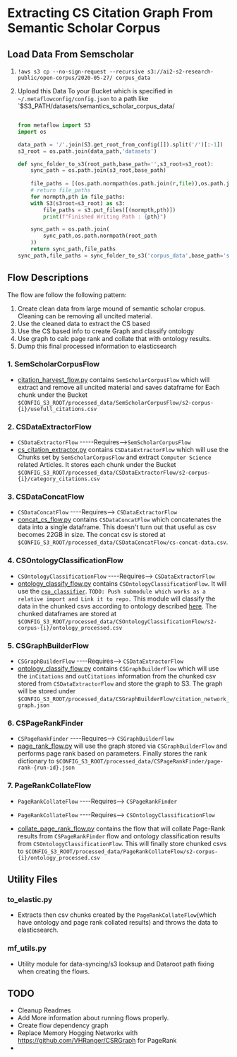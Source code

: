 # Extracting CS Citation Graph From Semantic Scholar Corpus

## Load Data From Semscholar

1. ```!aws s3 cp --no-sign-request --recursive s3://ai2-s2-research-public/open-corpus/2020-05-27/ corpus_data```

2. Upload this Data To your Bucket which is specified in `~/.metaflowconfig/config.json` to a path like `$S3_PATH/datasets/semantics_scholar_corpus_data/
    ```python

    from metaflow import S3
    import os

    data_path = '/'.join(S3.get_root_from_config([]).split('/')[:-1])
    s3_root = os.path.join(data_path,'datasets')

    def sync_folder_to_s3(root_path,base_path='',s3_root=s3_root):
        sync_path = os.path.join(s3_root,base_path)
        
        file_paths = [(os.path.normpath(os.path.join(r,file)),os.path.join(r,file)) for r,d,f in os.walk(root_path) for file in f]
        # return file_paths
        for normpth,pth in file_paths:
        with S3(s3root=s3_root) as s3:
            file_paths = s3.put_files([(normpth,pth)])
            print(f"Finished Writing Path : {pth}")

        sync_path = os.path.join(
            sync_path,os.path.normpath(root_path
        ))
        return sync_path,file_paths
    sync_path,file_paths = sync_folder_to_s3('corpus_data',base_path='semantics_scholar_corpus_data')
    ```

## Flow Descriptions
The flow are follow the following pattern: 
1. Create clean data from large mound of semantic scholar cropus. Cleaning can be removing all uncited material.
2. Use the cleaned data to extract the CS based 
3. Use the CS based info to create Graph and classify ontology
4. Use graph to calc page rank and collate that with ontology results.
5. Dump this final processed information to elasticsearch 


### 1. SemScholarCorpusFlow
- [citation_harvest_flow.py](citation_harvest_flow.py) contains `SemScholarCorpusFlow` which will extract and remove all uncited material and saves dataframe for Each chunk under the Bucket `$CONFIG_S3_ROOT/processed_data/SemScholarCorpusFlow/s2-corpus-{i}/usefull_citations.csv`

### 2. CSDataExtractorFlow 
- `CSDataExtractorFlow` -----Requires-->`SemScholarCorpusFlow` 
- [cs_citation_extractor.py](cs_citation_extractor.py) contains `CSDataExtractorFlow` which will use the Chunks set by `SemScholarCorpusFlow` and extract `Computer Science` related Articles. It stores each chunk under the Bucket `$CONFIG_S3_ROOT/processed_data/CSDataExtractorFlow/s2-corpus-{i}/category_citations.csv`

### 3. CSDataConcatFlow
- `CSDataConcatFlow` ----Requires--> `CSDataExtractorFlow`
- [concat_cs_flow.py](concat_cs_flow.py) contains `CSDataConcatFlow` which concatenates the data into a single dataframe. This doesn't turn out that useful as csv becomes 22GB in size. The concat csv is stored at `$CONFIG_S3_ROOT/processed_data/CSDataConcatFlow/cs-concat-data.csv`. 

### 4. CSOntologyClassificationFlow
- `CSOntologyClassificationFlow` ----Requires--> `CSDataExtractorFlow`
- [ontology_classify_flow.py](ontology_classify_flow.py) contains `CSOntologyClassificationFlow`. It will use the [`cso_classifier`](https://github.com/angelosalatino/cso-classifier). `TODO: Push submodule which works as a relative import and Link it to repo.` This module will classify the data in the chunked csvs according to ontology described [here](https://cso.kmi.open.ac.uk/). The chunked dataframes are stored at `$CONFIG_S3_ROOT/processed_data/CSOntologyClassificationFlow/s2-corpus-{i}/ontology_processed.csv`

### 5. CSGraphBuilderFlow
- `CSGraphBuilderFlow` ----Requires--> `CSDataExtractorFlow`
- [ontology_classify_flow.py](ontology_classify_flow.py) contains `CSGraphBuilderFlow` which will use the `inCitations` and `outCitations` information from the chunked csv stored from `CSDataExtractorFlow` and store the graph to S3. The graph will be stored under 
`$CONFIG_S3_ROOT/processed_data/CSGraphBuilderFlow/citation_network_graph.json`

### 6. CSPageRankFinder
- `CSPageRankFinder` ----Requires--> `CSGraphBuilderFlow`
- [page_rank_flow.py](page_rank_flow.py) will use the graph stored via `CSGraphBuilderFlow` and performs page rank based on parameters. Finally stores the rank dictionary to `$CONFIG_S3_ROOT/processed_data/CSPageRankFinder/page-rank-{run-id}.json`

### 7. PageRankCollateFlow
- `PageRankCollateFlow` ----Requires--> `CSPageRankFinder`

- `PageRankCollateFlow` ----Requires--> `CSOntologyClassificationFlow`

- [collate_page_rank_flow.py](collate_page_rank_flow.py) contains the flow that will collate Page-Rank results from `CSPageRankFinder` flow and ontology classification results from `CSOntologyClassificationFlow`. This will finally store chunked csvs to `$CONFIG_S3_ROOT/processed_data/PageRankCollateFlow/s2-corpus-{i}/ontology_processed.csv`


## Utility Files

### to_elastic.py
- Extracts then csv chunks created by the `PageRankCollateFlow`(which have ontology and page rank collated results) and throws the data to elasticsearch. 

### mf_utils.py

- Utility module for data-syncing/s3 looksup and Dataroot path fixing when creating the flows. 

## TODO 

- Cleanup Readmes
- Add More information about running flows properly. 
- Create flow dependency graph
- Replace Memory Hogging Networkx with https://github.com/VHRanger/CSRGraph for PageRank
- 
